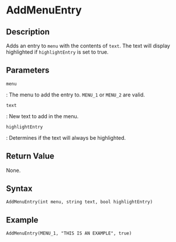 # AddMenuEntry

## Description
Adds an entry to `menu` with the contents of `text`. The text will display highlighted if `highlightEntry` is set to true.

## Parameters
`menu`

:   The menu to add the entry to. `MENU_1` or `MENU_2` are valid.

`text`

:   New text to add in the menu.

`highlightEntry`

:   Determines if the text will always be highlighted.

## Return Value
None.

## Syntax
```
AddMenuEntry(int menu, string text, bool highlightEntry)
```

## Example
```
AddMenuEntry(MENU_1, "THIS IS AN EXAMPLE", true)
```